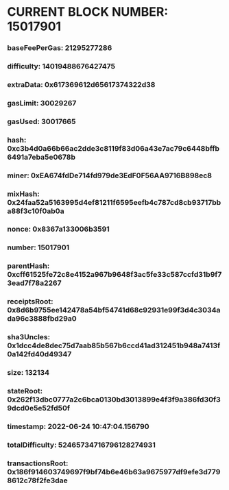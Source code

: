 # CURRENT BLOCK NUMBER: 15017901

### baseFeePerGas: 21295277286
### difficulty: 14019488676427475
### extraData: 0x617369612d65617374322d38
### gasLimit: 30029267
### gasUsed: 30017665
### hash: 0xc3b4d0a66b66ac2dde3c8119f83d06a43e7ac79c6448bffb6491a7eba5e0678b
### miner: 0xEA674fdDe714fd979de3EdF0F56AA9716B898ec8
### mixHash: 0x24faa52a5163995d4ef81211f6595eefb4c787cd8cb93717bba88f3c10f0ab0a
### nonce: 0x8367a133006b3591
### number: 15017901
### parentHash: 0xcff61525fe72c8e4152a967b9648f3ac5fe33c587ccfd31b9f73ead7f78a2267
### receiptsRoot: 0x8d6b9755ee142478a54bf54741d68c92931e99f3d4c3034ada96c3888fbd29a0
### sha3Uncles: 0x1dcc4de8dec75d7aab85b567b6ccd41ad312451b948a7413f0a142fd40d49347
### size: 132134
### stateRoot: 0x262f13dbc0777a2c6bca0130bd3013899e4f3f9a386fd30f39dcd0e5e52fd50f
### timestamp: 2022-06-24 10:47:04.156790
### totalDifficulty: 52465734716796128274931
### transactionsRoot: 0x186f914603749697f9bf74b6e46b63a9675977df9efe3d7798612c78f2fe3dae
